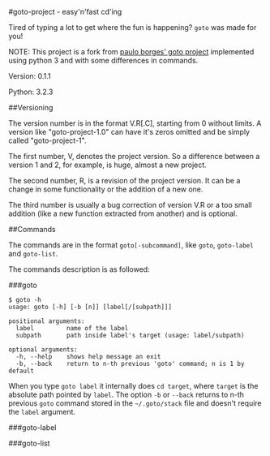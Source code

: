 #goto-project - easy'n'fast cd'ing

Tired of typing a lot to get where the fun is happening? `goto` was made for you!

NOTE: This project is a fork from [paulo borges' goto project](https://github.com/pauloborges/goto) implemented using python 3 and with some differences in commands.

Version: 0.1.1

Python: 3.2.3


##Versioning

The version number is in the format V.R[.C], starting from 0 without limits. A version like "goto-project-1.0" can have it's zeros omitted and be simply called "goto-project-1".

The first number, V, denotes the project version. So a difference between a version 1 and 2, for example, is huge, almost a new project.

The second number, R, is a revision of the project version. It can be a change in some functionality or the addition of a new one.

The third number is usually a bug correction of version V.R or a too small addition (like a new function extracted from another) and is optional.


##Commands

The commands are in the format `goto[-subcommand]`, like `goto`, `goto-label` and `goto-list`.

The commands description is as followed:


###goto

    $ goto -h
    usage: goto [-h] [-b [n]] [label[/[subpath]]]
    
    positional arguments:
      label         name of the label
      subpath       path inside label's target (usage: label/subpath)
    
    optional arguments:
      -h, --help    shows help message an exit
      -b, --back    return to n-th previous 'goto' command; n is 1 by default

When you type `goto label` it internally does `cd target`, where `target` is the absolute path pointed by `label`. The option `-b` or `--back` returns to n-th previous `goto` command stored in the `~/.goto/stack` file and doesn't require the `label` argument.

###goto-label

###goto-list
